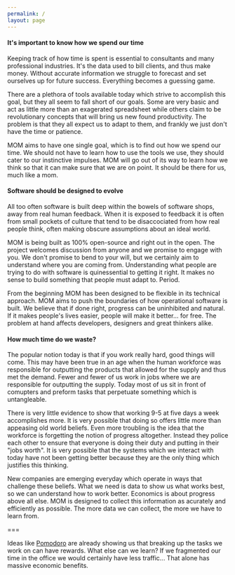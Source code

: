 ```yaml
---
permalink: /
layout: page
---
```


#### It's important to know how we spend our time

Keeping track of how time is spent is essential to consultants and many
professional industries. It's the data used to bill clients, and thus make
money. Without accurate information we struggle to forecast and set ourselves
up for future success. Everything becomes a guessing game.

There are a plethora of tools available today which strive to accomplish this
goal, but they all seem to fall short of our goals. Some are very basic and act
as little more than an exagerated spreadsheet while others claim to be
revolutionary concepts that will bring us new found productivity. The problem is
that they all expect us to adapt to them, and frankly we just don't have the
time or patience.

MOM aims to have one single goal, which is to find out how we spend our time.
We should not have to learn how to use the tools we use, they should cater to
our instinctive impulses. MOM will go out of its way to learn how we think so
that it can make sure that we are on point. It should be there for us, much
like a mom.

#### Software should be designed to evolve

All too often software is built deep within the bowels of software shops, away
from real human feedback. When it is exposed to feedback it is often from small
pockets of culture that tend to be disaccociated from how real people think,
often making obscure assumptions about an ideal world.

MOM is being built as 100% open-source and right out in the open. The project
welcomes discussion from anyone and we promise to engage with you. We don't
promise to bend to your will, but we certainly aim to understand where you are
coming from. Understanding what people are trying to do with software is
quinessential to getting it right. It makes no sense to build something that
people must adapt to. Period.

From the beginning MOM has been designed to be flexible in its technical
approach. MOM aims to push the boundaries of how operational software is built.
We believe that if done right, progress can be uninhibited and natural. If it
makes people's lives easier, people will make it better... for free. The
problem at hand affects developers, designers and great thinkers alike.

#### How much time do we waste?

The popular notion today is that if you work really hard, good things will
come. This may have been true in an age when the human workforce was responsible
for outputting the products that allowed for the supply and thus met the demand.
Fewer and fewer of us work in jobs where we are responsible for outputting
the supply. Today most of us sit in front of comupters and preform tasks
that perpetuate something which is untangleable.

There is very little evidence to show that working 9-5 at five days a week
accomplishes more. It is very possible that doing so offers little more than
appeasing old world beliefs. Even more troubling is the idea that the workforce
is forgetting the notion of progress altogether. Instead they police each other
to ensure that everyone is doing their duty and putting in their "jobs worth".
It is very possible that the systems which we interact with today have not been
getting better because they are the only thing which justifies this thinking.

New companies are emerging everyday which operate in ways that challenge these
beliefs. What we need is data to show us what works best, so we can understand
how to work better. Economics is about progress above all else. MOM is designed
to collect this information as acurately and efficiently as possible. The more
data we can collect, the more we have to learn from.

===

Ideas like [Pomodoro](http://pomodorotechnique.com/) are already showing us
that breaking up the tasks we work on can have rewards. What else can we
learn? If we fragmented our time in the office we would certainly have less
traffic... That alone has massive economic benefits.
